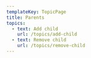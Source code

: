 ```yaml
---
templateKey: TopicPage
title: Parents
topics:
  - text: Add child
    url: /topics/add-child
  - text: Remove child
    url: /topics/remove-child
---
```

